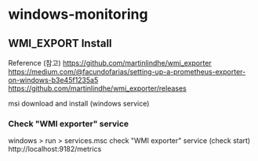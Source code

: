 # windows-monitoring

## WMI_EXPORT Install

Reference (참고)
https://github.com/martinlindhe/wmi_exporter
https://medium.com/@facundofarias/setting-up-a-prometheus-exporter-on-windows-b3e45f1235a5
https://github.com/martinlindhe/wmi_exporter/releases

msi download and install (windows service)

### Check "WMI exporter" service
windows > run > services.msc
check "WMI exporter" service (check start)
http://localhost:9182/metrics

